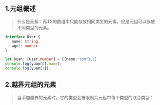 



## 1.元组概述

> 什么是元祖：再TS的数组中只能存放相同类型的元素，但是元组可以存放不同类型的元素。

```ts
interface User {
   name: string,
   age?: number
}

let yuan: [User,number] = [{name:"tom"},1]
console.log(yuan[0].name); 
console.log(yuan[1]);
```

## 2.越界元组的元素

> 当添加越界的元素时，它的类型会被限制为元组中每个类型的联合类型：
